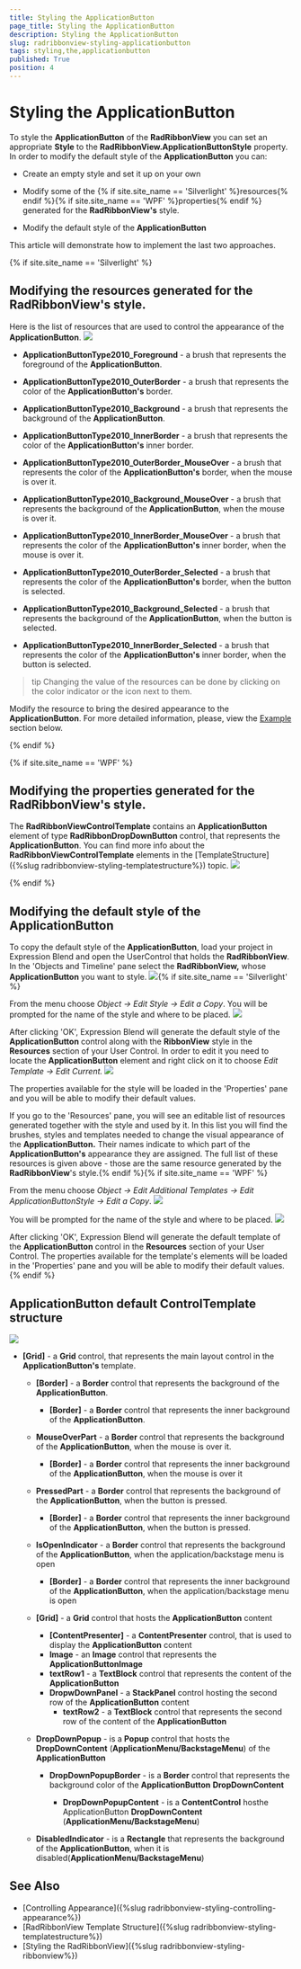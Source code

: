 ```yaml
---
title: Styling the ApplicationButton
page_title: Styling the ApplicationButton
description: Styling the ApplicationButton
slug: radribbonview-styling-applicationbutton
tags: styling,the,applicationbutton
published: True
position: 4
---
```


# Styling the ApplicationButton

To style the __ApplicationButton__ of the __RadRibbonView__ you can set an appropriate __Style__ to the __RadRibbonView.ApplicationButtonStyle__ property.
In order to modify the default style of the __ApplicationButton__ you can:			

* Create an empty style and set it up on your own

* Modify some of the {% if site.site_name == 'Silverlight' %}resources{% endif %}{% if site.site_name == 'WPF' %}properties{% endif %} generated for the __RadRibbonView's__ style.				

* Modify the default style of the __ApplicationButton__

This article will demonstrate how to implement the last two approaches.

{% if site.site_name == 'Silverlight' %}
## Modifying the resources generated for the RadRibbonView's style.

Here is the list of resources that are used to control the appearance of the __ApplicationButton__.
![](images/RibbonView_Styling_AppButton_Resources.png)

* __ApplicationButtonType2010_Foreground__ - a brush that represents the foreground of the __ApplicationButton__.						

* __ApplicationButtonType2010_OuterBorder__ - a brush that represents the color of the __ApplicationButton's__ border.						

* __ApplicationButtonType2010_Background__ - a brush that represents the background of the __ApplicationButton__.						

* __ApplicationButtonType2010_InnerBorder__ - a brush that represents the color of the __ApplicationButton's__ inner border.						

* __ApplicationButtonType2010_OuterBorder_MouseOver__ - a brush that represents the color of the __ApplicationButton's__ border, when the mouse is over it.						

* __ApplicationButtonType2010_Background_MouseOver__ - a brush that represents the background of the __ApplicationButton__, when the mouse is over it.						

* __ApplicationButtonType2010_InnerBorder_MouseOver__ - a brush that represents the color of the __ApplicationButton's__ inner border, when the mouse is over it.						

* __ApplicationButtonType2010_OuterBorder_Selected__ - a brush that represents the color of the __ApplicationButton's__ border, when the button is selected.						

* __ApplicationButtonType2010_Background_Selected__ - a brush that represents the background of the __ApplicationButton__, when the button is selected.						

* __ApplicationButtonType2010_InnerBorder_Selected__ - a brush that represents the color of the __ApplicationButton's__ inner border, when the button is selected.						

>tip Changing the value of the resources can be done by clicking on the color indicator or the icon next to them.

Modify the resource to bring the desired appearance to the __ApplicationButton__. For more detailed information, please, view the [Example](#example) section below.

{% endif %}

{% if site.site_name == 'WPF' %}
## Modifying the properties generated for the RadRibbonView's style.

The __RadRibbonViewControlTemplate__ contains an __ApplicationButton__ element of type __RadRibbonDropDownButton__ control, that represents the __ApplicationButton__. You can find more info about the __RadRibbonViewControlTemplate__ elements in the [TemplateStructure]({%slug radribbonview-styling-templatestructure%}) topic.
![](images/RibbonView_Styling_AppButton_elementWPF.png)

{% endif %}

## Modifying the default style of the ApplicationButton

To copy the default style of the __ApplicationButton__, load your project in Expression Blend and open the UserControl that holds the __RadRibbonView__. In the 'Objects and Timeline' pane select the __RadRibbonView,__ whose __ApplicationButton__ you want to style.
![](images/RibbonView_Styling_RibbonView_LocateControl.png){% if site.site_name == 'Silverlight' %}

From the menu choose *Object -> Edit Style -> Edit a Copy*. You will be prompted for the name of the style and where to be placed.
![](images/RibbonView_Styling_CreateAppButtonStyle.png)

After clicking 'OK', Expression Blend will generate the default style of the __ApplicationButton__ control along with the __RibbonView__ style in the __Resources__ section of your User Control. In order to edit it you need to locate the __ApplicationButton__ element and right click on it to choose *Edit Template -> Edit Current.*
![](images/RibbonView_Styling_AppButton_EditCurrentTemplate.png)

The properties available for the style will be loaded in the 'Properties' pane and you will be able to modify their default values.

If you go to the 'Resources' pane, you will see an editable list of resources generated together with the style and used by it. In this list you will find the brushes, styles and templates needed to change the visual appearance of the __ApplicationButton.__ Their names indicate to which part of the __ApplicationButton's__ appearance they are assigned. The full list of these resources is given above - those are the same resource generated by the __RadRibbonView__'s style.{% endif %}{% if site.site_name == 'WPF' %}

From the menu choose *Object -> Edit Additional Templates -> Edit ApplicationButtonStyle -> Edit a Copy*.
![](images/RibbonView_Styling_AppButton_EditTemplate.png)

You will be prompted for the name of the style and where to be placed.
![](images/RibbonView_Styling_AppButton_TemplateName.png)

After clicking 'OK', Expression Blend will generate the default template of the __ApplicationButton__ control in the __Resources__ section of your User Control. The properties available for the template's elements will be loaded in the 'Properties' pane and you will be able to modify their default values.{% endif %}

## ApplicationButton default ControlTemplate structure
![](images/RibbonView_Styling_AppButton_ControlTemplate.png)

* __[Grid]__ - a __Grid__ control, that represents the main layout control in the __ApplicationButton's__ template.						

	* __[Border]__ - a __Border__ control that represents the background of the __ApplicationButton__.								

		* __[Border]__ - a __Border__ control that represents the inner background of the __ApplicationButton__.									

	* __MouseOverPart__ - a __Border__ control that represents the background of the __ApplicationButton__, when the mouse is over it.								

		* __[Border]__ - a __Border__ control that represents the inner background of the __ApplicationButton__, when the mouse is over it									

	* __PressedPart__ - a __Border__ control that represents the background of the __ApplicationButton__, when the button is pressed.								

		* __[Border]__ - a __Border__ control that represents the inner background of the __ApplicationButton__, when the button is pressed.									

	* __IsOpenIndicator__ - a __Border__ control that represents the background of the __ApplicationButton__, when the application/backstage menu is open								

		* __[Border]__ - a __Border__ control that represents the inner background of the __ApplicationButton__, when the application/backstage menu is open									

	* __[Grid]__ - a __Grid__ control that hosts the __ApplicationButton__ content								

		* __[ContentPresenter]__ - a __ContentPresenter__ control, that is used to display the __ApplicationButton__ content
		* __Image__ - an __Image__ control that represents the __ApplicationButtonImage__
		* __textRow1__ - a __TextBlock__ control that represents the content of the __ApplicationButton__
		* __DropwDownPanel__ - a __StackPanel__ control hosting the second row of the __ApplicationButton__ content
			* __textRow2__ -  a __TextBlock__ control that represents the second row of the content of the __ApplicationButton__

	* __DropDownPopup__ - is a __Popup__ control that hosts the __DropDownContent__ (__ApplicationMenu/BackstageMenu__) of the __ApplicationButton__

		* __DropDownPopupBorder__ - is a __Border__ control that represents the background color of the __ApplicationButton__ __DropDownContent__

			* __DropDownPopupContent__ - is a __ContentControl__ hosthe ApplicationButton __DropDownContent__ (__ApplicationMenu/BackstageMenu__)

	* __DisabledIndicator__ - is a __Rectangle__ that represents the background of the __ApplicationButton__, when it is disabled(__ApplicationMenu/BackstageMenu__)

## See Also
 * [Controlling Appearance]({%slug radribbonview-styling-controlling-appearance%})
 * [RadRibbonView Template Structure]({%slug radribbonview-styling-templatestructure%})
 * [Styling the RadRibbonView]({%slug radribbonview-styling-ribbonview%})
